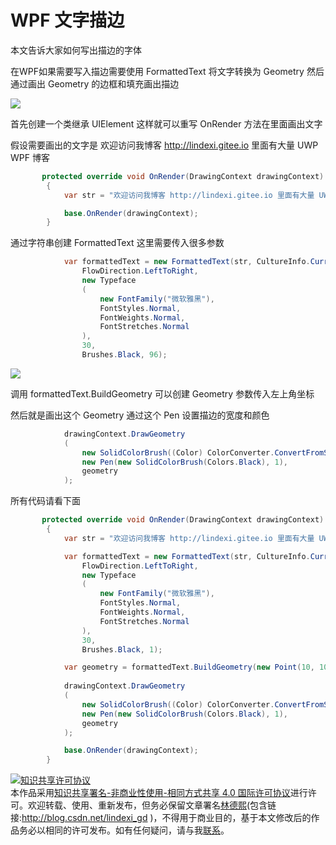# WPF 文字描边

本文告诉大家如何写出描边的字体

<!--more-->
<!-- csdn -->

在WPF如果需要写入描边需要使用 FormattedText 将文字转换为 Geometry 然后通过画出 Geometry 的边框和填充画出描边

<!-- ![](image/WPF 文字描边/WPF 文字描边0.png) -->

![](http://image.acmx.xyz/lindexi%2F2019124194225821)

首先创建一个类继承 UIElement 这样就可以重写 OnRender 方法在里面画出文字

假设需要画出的文字是 欢迎访问我博客 http://lindexi.gitee.io 里面有大量 UWP WPF 博客

```csharp
       protected override void OnRender(DrawingContext drawingContext)
        {
            var str = "欢迎访问我博客 http://lindexi.gitee.io 里面有大量 UWP WPF 博客";

            base.OnRender(drawingContext);
        }
```

通过字符串创建 FormattedText 这里需要传入很多参数

```csharp
            var formattedText = new FormattedText(str, CultureInfo.CurrentCulture,
                FlowDirection.LeftToRight,
                new Typeface
                (
                    new FontFamily("微软雅黑"),
                    FontStyles.Normal,
                    FontWeights.Normal,
                    FontStretches.Normal
                ),
                30,
                Brushes.Black, 96);
```

<!-- ![](image/WPF 文字描边/WPF 文字描边1.png) -->

![](http://image.acmx.xyz/lindexi%2F2019124194524426)

调用 formattedText.BuildGeometry 可以创建 Geometry 参数传入左上角坐标

然后就是画出这个 Geometry 通过这个 Pen 设置描边的宽度和颜色

```csharp
            drawingContext.DrawGeometry
            (
                new SolidColorBrush((Color) ColorConverter.ConvertFromString("#F00002")),
                new Pen(new SolidColorBrush(Colors.Black), 1),
                geometry
            );
```

所有代码请看下面

```csharp
       protected override void OnRender(DrawingContext drawingContext)
        {
            var str = "欢迎访问我博客 http://lindexi.gitee.io 里面有大量 UWP WPF 博客";

            var formattedText = new FormattedText(str, CultureInfo.CurrentCulture,
                FlowDirection.LeftToRight,
                new Typeface
                (
                    new FontFamily("微软雅黑"),
                    FontStyles.Normal,
                    FontWeights.Normal,
                    FontStretches.Normal
                ),
                30,
                Brushes.Black, 1);

            var geometry = formattedText.BuildGeometry(new Point(10, 10));
            
            drawingContext.DrawGeometry
            (
                new SolidColorBrush((Color) ColorConverter.ConvertFromString("#F00002")),
                new Pen(new SolidColorBrush(Colors.Black), 1),
                geometry
            );

            base.OnRender(drawingContext);
        }
```


<a rel="license" href="http://creativecommons.org/licenses/by-nc-sa/4.0/"><img alt="知识共享许可协议" style="border-width:0" src="https://licensebuttons.net/l/by-nc-sa/4.0/88x31.png" /></a><br />本作品采用<a rel="license" href="http://creativecommons.org/licenses/by-nc-sa/4.0/">知识共享署名-非商业性使用-相同方式共享 4.0 国际许可协议</a>进行许可。欢迎转载、使用、重新发布，但务必保留文章署名[林德熙](http://blog.csdn.net/lindexi_gd)(包含链接:http://blog.csdn.net/lindexi_gd )，不得用于商业目的，基于本文修改后的作品务必以相同的许可发布。如有任何疑问，请与我[联系](mailto:lindexi_gd@163.com)。
